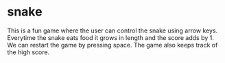# snake

This is a fun game where the user can control the snake using arrow keys. 
Everytime the snake eats food it grows in length and the score adds by 1.
We can restart the game by pressing space. The game also keeps track of the high score.
